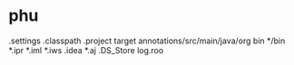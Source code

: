 # phu
.settings
.classpath
.project
target
annotations/src/main/java/org
bin
*/bin
*.ipr
*.iml
*.iws
.idea
*.aj
.DS_Store
log.roo
